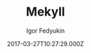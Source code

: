 ---
layout: JamstackTheme
title: Mekyll
github: https://github.com/ifedyukin/Mekyll
demo: https://ifedyukin.github.io/Mekyll
author: Igor Fedyukin
ssg: Jekyll
date: 2017-03-27T10:27:29.000Z
description: Medium style theme for Jekyll
stale: true
---